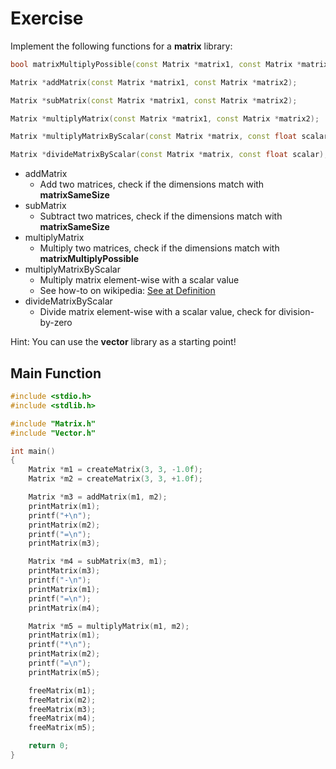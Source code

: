 # Exercise

Implement the following functions for a **matrix** library:

```cpp
bool matrixMultiplyPossible(const Matrix *matrix1, const Matrix *matrix2);

Matrix *addMatrix(const Matrix *matrix1, const Matrix *matrix2);

Matrix *subMatrix(const Matrix *matrix1, const Matrix *matrix2);

Matrix *multiplyMatrix(const Matrix *matrix1, const Matrix *matrix2);

Matrix *multiplyMatrixByScalar(const Matrix *matrix, const float scalar);

Matrix *divideMatrixByScalar(const Matrix *matrix, const float scalar);
```

- addMatrix
  - Add two matrices, check if the dimensions match with **matrixSameSize**
- subMatrix
  - Subtract two matrices, check if the dimensions match with **matrixSameSize**
- multiplyMatrix
  - Multiply two matrices, check if the dimensions match with **matrixMultiplyPossible**
- multiplyMatrixByScalar
  - Multiply matrix element-wise with a scalar value
  - See how-to on wikipedia: [See at Definition](https://de.wikipedia.org/wiki/Matrizenmultiplikation)
- divideMatrixByScalar
  - Divide matrix element-wise with a scalar value, check for division-by-zero

Hint:
You can use the **vector** library as a starting point!

## Main Function

```cpp
#include <stdio.h>
#include <stdlib.h>

#include "Matrix.h"
#include "Vector.h"

int main()
{
    Matrix *m1 = createMatrix(3, 3, -1.0f);
    Matrix *m2 = createMatrix(3, 3, +1.0f);

    Matrix *m3 = addMatrix(m1, m2);
    printMatrix(m1);
    printf("+\n");
    printMatrix(m2);
    printf("=\n");
    printMatrix(m3);

    Matrix *m4 = subMatrix(m3, m1);
    printMatrix(m3);
    printf("-\n");
    printMatrix(m1);
    printf("=\n");
    printMatrix(m4);

    Matrix *m5 = multiplyMatrix(m1, m2);
    printMatrix(m1);
    printf("*\n");
    printMatrix(m2);
    printf("=\n");
    printMatrix(m5);

    freeMatrix(m1);
    freeMatrix(m2);
    freeMatrix(m3);
    freeMatrix(m4);
    freeMatrix(m5);

    return 0;
}
```
